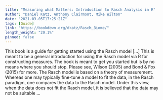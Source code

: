 ```yaml
---
title: "Measuring what Matters: Introduction to Rasch Analysis in R"
author: "Daniel Katz, Anthony Clairmont, Mike Wilton"
date: "2021-03-05T17:25:21Z"
tags: [Guide]
link: "https://bookdown.org/dkatz/Rasch_Biome/"
length_weight: "20.1%"
pinned: false
---
```


This book is a guide for getting started using the Rasch model [...] This is meant to be a general introduction for using the Rasch model via R for constructing measures. The book is meant to get you started but is by no means where you should stop. Please see, Wilson (2005) and Bond & Fox (2015) for more. The Rasch model is based on a theory of measurement. Whereas one may typically fine-tune a model to fit the data, in the Rasch paradigm, one compares the data to the Rasch model. Under this view, when the data does not fit the Rasch model, it is believed that the data may not be suitable ...
